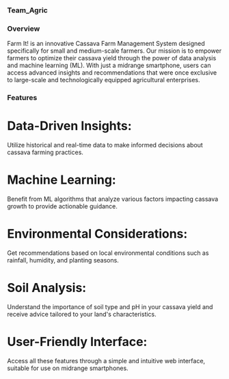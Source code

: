 ### Team_Agric

### Overview
Farm It! is an innovative Cassava Farm Management System designed specifically for small and medium-scale farmers. Our mission is to empower farmers to optimize their cassava yield through the power of data analysis and machine learning (ML). With just a midrange smartphone, users can access advanced insights and recommendations that were once exclusive to large-scale and technologically equipped agricultural enterprises.

### Features
# Data-Driven Insights: 
Utilize historical and real-time data to make informed decisions about cassava farming practices.

# Machine Learning: 
Benefit from ML algorithms that analyze various factors impacting cassava growth to provide actionable guidance.

# Environmental Considerations: 
Get recommendations based on local environmental conditions such as rainfall, humidity, and planting seasons.

# Soil Analysis: 
Understand the importance of soil type and pH in your cassava yield and receive advice tailored to your land's characteristics.

# User-Friendly Interface: 
Access all these features through a simple and intuitive web interface, suitable for use on midrange smartphones.
